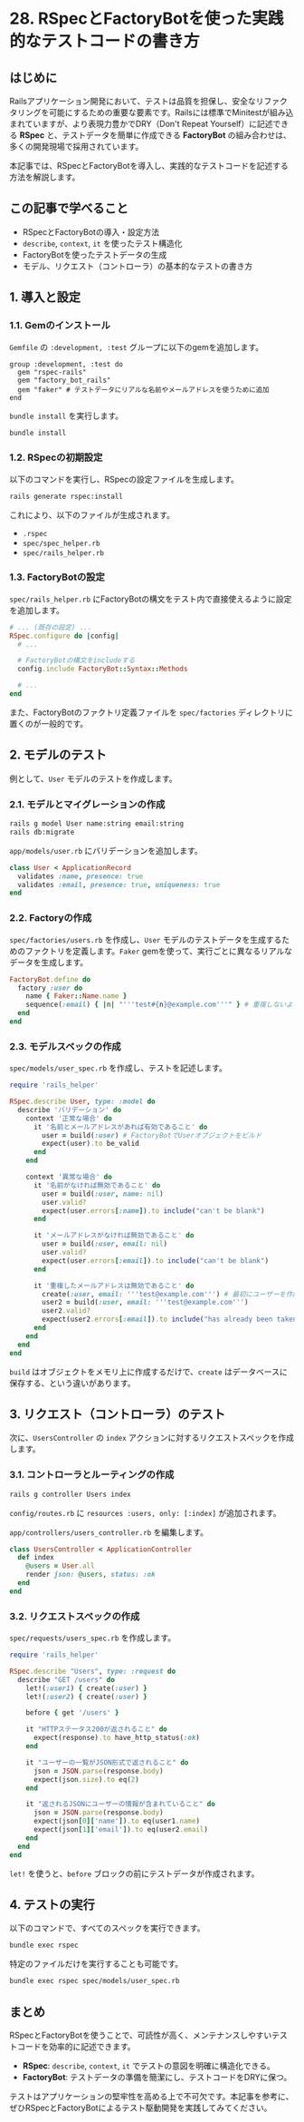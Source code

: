 # 28. RSpecとFactoryBotを使った実践的なテストコードの書き方

## はじめに

Railsアプリケーション開発において、テストは品質を担保し、安全なリファクタリングを可能にするための重要な要素です。Railsには標準でMinitestが組み込まれていますが、より表現力豊かでDRY（Don't Repeat Yourself）に記述できる **RSpec** と、テストデータを簡単に作成できる **FactoryBot** の組み合わせは、多くの開発現場で採用されています。

本記事では、RSpecとFactoryBotを導入し、実践的なテストコードを記述する方法を解説します。

## この記事で学べること

- RSpecとFactoryBotの導入・設定方法
- `describe`, `context`, `it` を使ったテスト構造化
- FactoryBotを使ったテストデータの生成
- モデル、リクエスト（コントローラ）の基本的なテストの書き方

## 1. 導入と設定

### 1.1. Gemのインストール

`Gemfile` の `:development, :test` グループに以下のgemを追加します。

```ruby:Gemfile
group :development, :test do
  gem "rspec-rails"
  gem "factory_bot_rails"
  gem "faker" # テストデータにリアルな名前やメールアドレスを使うために追加
end
```

`bundle install` を実行します。

```bash
bundle install
```

### 1.2. RSpecの初期設定

以下のコマンドを実行し、RSpecの設定ファイルを生成します。

```bash
rails generate rspec:install
```

これにより、以下のファイルが生成されます。

- `.rspec`
- `spec/spec_helper.rb`
- `spec/rails_helper.rb`

### 1.3. FactoryBotの設定

`spec/rails_helper.rb` にFactoryBotの構文をテスト内で直接使えるように設定を追加します。

```ruby:spec/rails_helper.rb
# ... (既存の設定) ...
RSpec.configure do |config|
  # ...

  # FactoryBotの構文をincludeする
  config.include FactoryBot::Syntax::Methods

  # ...
end
```

また、FactoryBotのファクトリ定義ファイルを `spec/factories` ディレクトリに置くのが一般的です。

## 2. モデルのテスト

例として、`User` モデルのテストを作成します。

### 2.1. モデルとマイグレーションの作成

```bash
rails g model User name:string email:string
rails db:migrate
```

`app/models/user.rb` にバリデーションを追加します。

```ruby:app/models/user.rb
class User < ApplicationRecord
  validates :name, presence: true
  validates :email, presence: true, uniqueness: true
end
```

### 2.2. Factoryの作成

`spec/factories/users.rb` を作成し、`User` モデルのテストデータを生成するためのファクトリを定義します。`Faker` gemを使って、実行ごとに異なるリアルなデータを生成します。

```ruby:spec/factories/users.rb
FactoryBot.define do
  factory :user do
    name { Faker::Name.name }
    sequence(:email) { |n| "'''test#{n}@example.com'''" } # 重複しないようにsequenceを使う
  end
end
```

### 2.3. モデルスペックの作成

`spec/models/user_spec.rb` を作成し、テストを記述します。

```ruby:spec/models/user_spec.rb
require 'rails_helper'

RSpec.describe User, type: :model do
  describe 'バリデーション' do
    context '正常な場合' do
      it '名前とメールアドレスがあれば有効であること' do
        user = build(:user) # FactoryBotでUserオブジェクトをビルド
        expect(user).to be_valid
      end
    end

    context '異常な場合' do
      it '名前がなければ無効であること' do
        user = build(:user, name: nil)
        user.valid?
        expect(user.errors[:name]).to include("can't be blank")
      end

      it 'メールアドレスがなければ無効であること' do
        user = build(:user, email: nil)
        user.valid?
        expect(user.errors[:email]).to include("can't be blank")
      end

      it '重複したメールアドレスは無効であること' do
        create(:user, email: '''test@example.com''') # 最初にユーザーを作成・保存
        user2 = build(:user, email: '''test@example.com''')
        user2.valid?
        expect(user2.errors[:email]).to include("has already been taken")
      end
    end
  end
end
```

`build` はオブジェクトをメモリ上に作成するだけで、`create` はデータベースに保存する、という違いがあります。

## 3. リクエスト（コントローラ）のテスト

次に、`UsersController` の `index` アクションに対するリクエストスペックを作成します。

### 3.1. コントローラとルーティングの作成

```bash
rails g controller Users index
```

`config/routes.rb` に `resources :users, only: [:index]` が追加されます。

`app/controllers/users_controller.rb` を編集します。

```ruby:app/controllers/users_controller.rb
class UsersController < ApplicationController
  def index
    @users = User.all
    render json: @users, status: :ok
  end
end
```

### 3.2. リクエストスペックの作成

`spec/requests/users_spec.rb` を作成します。

```ruby:spec/requests/users_spec.rb
require 'rails_helper'

RSpec.describe "Users", type: :request do
  describe "GET /users" do
    let!(:user1) { create(:user) }
    let!(:user2) { create(:user) }

    before { get '/users' }

    it "HTTPステータス200が返されること" do
      expect(response).to have_http_status(:ok)
    end

    it "ユーザーの一覧がJSON形式で返されること" do
      json = JSON.parse(response.body)
      expect(json.size).to eq(2)
    end

    it "返されるJSONにユーザーの情報が含まれていること" do
      json = JSON.parse(response.body)
      expect(json[0]['name']).to eq(user1.name)
      expect(json[1]['email']).to eq(user2.email)
    end
  end
end
```

`let!` を使うと、`before` ブロックの前にテストデータが作成されます。

## 4. テストの実行

以下のコマンドで、すべてのスペックを実行できます。

```bash
bundle exec rspec
```

特定のファイルだけを実行することも可能です。

```bash
bundle exec rspec spec/models/user_spec.rb
```

## まとめ

RSpecとFactoryBotを使うことで、可読性が高く、メンテナンスしやすいテストコードを効率的に記述できます。

- **RSpec**: `describe`, `context`, `it` でテストの意図を明確に構造化できる。
- **FactoryBot**: テストデータの準備を簡潔にし、テストコードをDRYに保つ。

テストはアプリケーションの堅牢性を高める上で不可欠です。本記事を参考に、ぜひRSpecとFactoryBotによるテスト駆動開発を実践してみてください。